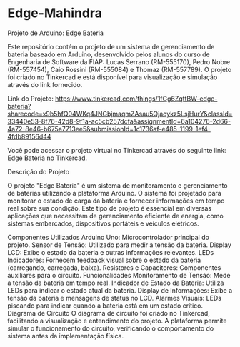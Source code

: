 # Edge-Mahindra

Projeto de Arduino: Edge Bateria

Este repositório contém o projeto de um sistema de gerenciamento de bateria baseado em Arduino, desenvolvido pelos alunos do curso de Engenharia de Software da FIAP: Lucas Serrano (RM-555170), Pedro Nobre (RM-557454), Caio Rossini (RM-555084) e Thomaz (RM-557789). O projeto foi criado no Tinkercad e está disponível para visualização e simulação através do link fornecido.

Link do Projeto:
https://www.tinkercad.com/things/1fGg6ZqttBW-edge-bateria?sharecode=x9b5hfQ04WKq4JNGbjmaqmZAsau5Qjaoykz5LsjHurY&classId=33440e53-8f76-42d8-9f1a-ac5cb257dcfa&assignmentId=6a104276-2d66-4a72-8e46-b675a7713ee5&submissionId=1c1736af-e485-1199-1ef4-4fdb89156d44

Você pode acessar o projeto virtual no Tinkercad através do seguinte link: Edge Bateria no Tinkercad.

Descrição do Projeto

O projeto "Edge Bateria" é um sistema de monitoramento e gerenciamento de baterias utilizando a plataforma Arduino. O sistema foi projetado para monitorar o estado de carga da bateria e fornecer informações em tempo real sobre sua condição. Este tipo de projeto é essencial em diversas aplicações que necessitam de gerenciamento eficiente de energia, como sistemas embarcados, dispositivos portáteis e veículos elétricos.

Componentes Utilizados
Arduino Uno: Microcontrolador principal do projeto.
Sensor de Tensão: Utilizado para medir a tensão da bateria.
Display LCD: Exibe o estado da bateria e outras informações relevantes.
LEDs Indicadores: Fornecem feedback visual sobre o estado da bateria (carregando, carregada, baixa).
Resistores e Capacitores: Componentes auxiliares para o circuito.
Funcionalidades
Monitoramento de Tensão: Mede a tensão da bateria em tempo real.
Indicador de Estado da Bateria: Utiliza LEDs para indicar o estado atual da bateria.
Display de Informações: Exibe a tensão da bateria e mensagens de status no LCD.
Alarmes Visuais: LEDs piscando para indicar quando a bateria está em um estado crítico.
Diagrama de Circuito
O diagrama de circuito foi criado no Tinkercad, facilitando a visualização e entendimento do projeto. A plataforma permite simular o funcionamento do circuito, verificando o comportamento do sistema antes da implementação física.
